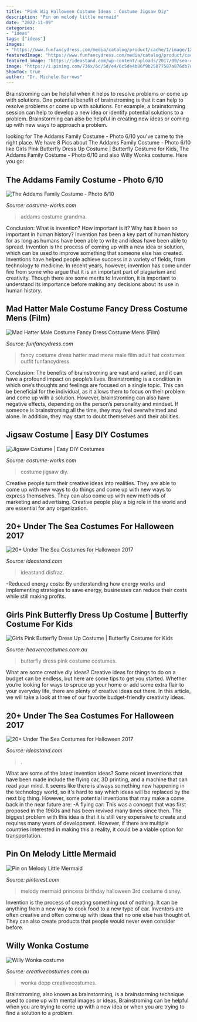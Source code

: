 ```yaml
---
title: "Pink Wig Halloween Costume Ideas : Costume Jigsaw Diy"
description: "Pin on melody little mermaid"
date: "2022-11-09"
categories:
- "ideas"
tags: ["ideas"]
images:
- "https://www.funfancydress.com/media/catalog/product/cache/1/image/1200x/040ec09b1e35df139433887a97daa66f/F/U/FUN2639.jpg"
featuredImage: "https://www.funfancydress.com/media/catalog/product/cache/1/image/1200x/040ec09b1e35df139433887a97daa66f/F/U/FUN2639.jpg"
featured_image: "https://ideastand.com/wp-content/uploads/2017/09/sea-costume-diy/12-under-the-sea-costumes-costume-diy.jpg"
image: "https://i.pinimg.com/736x/6c/5d/e4/6c5de4b86f9b25877587a876db7d3139--melody-little-mermaid.jpg"
ShowToc: true
author: "Dr. Michele Barrows"
---
```



Brainstroming can be helpful when it helps to resolve problems or come up with solutions.
One potential benefit of brainstroming is that it can help to resolve problems or come up with solutions. For example, a brainstorming session can help to develop a new idea or identify potential solutions to a problem. Brainstorming can also be helpful in creating new ideas or coming up with new ways to approach a problem.

	

		
looking for The Addams Family Costume - Photo 6/10 you've came to the right place. We have 8 Pics about The Addams Family Costume - Photo 6/10 like Girls Pink Butterfly Dress Up Costume | Butterfly Costume for Kids, The Addams Family Costume - Photo 6/10 and also Willy Wonka costume. Here you go:
		
    
## The Addams Family Costume - Photo 6/10

<img loading=lazy src="https://photos.costume-works.com/full/the_addams_family71.jpg" onerror="this.onerror=null;this.src='https://tse3.mm.bing.net/th?id=OIP.7vk7n_bf3azgC26868ECDgHaJ3&amp;pid=15.1';" alt="The Addams Family Costume - Photo 6/10">

_Source: costume-works.com_

>addams costume grandma. 

	

Conclusion: What is invention? How important is it? Why has it been so important in human history?
Invention has been a key part of human history for as long as humans have been able to write and ideas have been able to spread. Invention is the process of coming up with a new idea or solution, which can be used to improve something that someone else has created. Inventions have helped people achieve success in a variety of fields, from technology to medicine. In recent years, however, invention has come under fire from some who argue that it is an important part of plagiarism and creativity. Though there are some merits to Invention, it is important to understand its importance before making any decisions about its use in human history.

    
## Mad Hatter Male Costume Fancy Dress Costume Mens (Film)

<img loading=lazy src="https://www.funfancydress.com/media/catalog/product/cache/1/image/1200x/040ec09b1e35df139433887a97daa66f/F/U/FUN2639.jpg" onerror="this.onerror=null;this.src='https://tse1.mm.bing.net/th?id=OIP.wJP_YaPU14V2V3gE-Acs0AHaMG&amp;pid=15.1';" alt="Mad Hatter Male Costume Fancy Dress Costume Mens (Film)">

_Source: funfancydress.com_

>fancy costume dress hatter mad mens male film adult hat costumes outfit funfancydress. 

	

Conclusion: The benefits of brainstroming are vast and varied, and it can have a profound impact on people’s lives.
Brainstroming is a condition in which one’s thoughts and feelings are focused on a single topic. This can be beneficial for the individual, as it allows them to focus on their problem and come up with a solution. However, brainstroming can also have negative effects, depending on the person’s personality and mindset. If someone is brainstroming all the time, they may feel overwhelmed and alone. In addition, they may start to doubt themselves and their abilities.

    
## Jigsaw Costume | Easy DIY Costumes

<img loading=lazy src="https://photos.costume-works.com/full/jigsaw22.jpg" onerror="this.onerror=null;this.src='https://tse4.mm.bing.net/th?id=OIP.VNzNxnsZkBDIh4PICPyUowHaNK&amp;pid=15.1';" alt="Jigsaw Costume | Easy DIY Costumes">

_Source: costume-works.com_

>costume jigsaw diy. 

	

Creative people turn their creative ideas into realities. They are able to come up with new ways to do things and come up with new ways to express themselves. They can also come up with new methods of marketing and advertising. Creative people play a big role in the world and are essential for any organization.

    
## 20+ Under The Sea Costumes For Halloween 2017

<img loading=lazy src="https://ideastand.com/wp-content/uploads/2017/09/sea-costume-diy/12-under-the-sea-costumes-costume-diy.jpg" onerror="this.onerror=null;this.src='https://tse3.mm.bing.net/th?id=OIP.0RnsmXksM9jlWD8SVg1XtgHaSk&amp;pid=15.1';" alt="20+ Under The Sea Costumes for Halloween 2017">

_Source: ideastand.com_

>ideastand disfraz. 

	

-Reduced energy costs: By understanding how energy works and implementing strategies to save energy, businesses can reduce their costs while still making profits.

    
## Girls Pink Butterfly Dress Up Costume | Butterfly Costume For Kids

<img loading=lazy src="https://www.heavencostumes.com.au/media/catalog/product/cache/87e1f69bc93e13dd75c69321dae7010a/t/m/tm-ax-59-510-hot-pink-and-black-girls-butterfly-dress-up-costume-1200-1.jpg" onerror="this.onerror=null;this.src='https://tse1.mm.bing.net/th?id=OIP.QlNucg_P-DP-e8aW3bJ27wHaJ4&amp;pid=15.1';" alt="Girls Pink Butterfly Dress Up Costume | Butterfly Costume for Kids">

_Source: heavencostumes.com.au_

>butterfly dress pink costume costumes. 

	

What are some creative diy ideas?
Creative ideas for things to do on a budget can be endless, but here are some tips to get you started. Whether you’re looking for ways to spruce up your home or add some extra flair to your everyday life, there are plenty of creative ideas out there. In this article, we will take a look at three of our favorite budget-friendly creativity ideas.

    
## 20+ Under The Sea Costumes For Halloween 2017

<img loading=lazy src="https://ideastand.com/wp-content/uploads/2017/09/sea-costume-diy/8-under-the-sea-costumes-costume-diy.jpg" onerror="this.onerror=null;this.src='https://tse4.mm.bing.net/th?id=OIP.RynF0zt_6SVSJqNkyCe8bwHacZ&amp;pid=15.1';" alt="20+ Under The Sea Costumes for Halloween 2017">

_Source: ideastand.com_

>. 

	

What are some of the latest invention ideas?
Some recent inventions that have been made include the flying car, 3D printing, and a machine that can read your mind. It seems like there is always something new happening in the technology world, so it's hard to say which ideas will be replaced by the next big thing. However, some potential inventions that may make a come back in the near future are: 
-A flying car: This was a concept that was first proposed in the 1960s and has been revived many times since then. The biggest problem with this idea is that it is still very expensive to create and requires many years of development. However, if there are multiple countries interested in making this a reality, it could be a viable option for transportation.

    
## Pin On Melody Little Mermaid

<img loading=lazy src="https://i.pinimg.com/736x/6c/5d/e4/6c5de4b86f9b25877587a876db7d3139--melody-little-mermaid.jpg" onerror="this.onerror=null;this.src='https://tse4.mm.bing.net/th?id=OIP.FdrQlSdMZH7WVa_ilF8XzQHaJ3&amp;pid=15.1';" alt="Pin on Melody Little Mermaid">

_Source: pinterest.com_

>melody mermaid princess birthday halloween 3rd costume disney. 

	

Invention is the process of creating something out of nothing. It can be anything from a new way to cook food to a new type of car. Inventors are often creative and often come up with ideas that no one else has thought of. They can also create products that people would never even consider before.

    
## Willy Wonka Costume

<img loading=lazy src="https://www.creativecostumes.com.au/wp-content/uploads/2013/10/stem-punk-687x1024.jpg" onerror="this.onerror=null;this.src='https://tse2.mm.bing.net/th?id=OIP.FIxBOyOmPXnnOQlxCEOemwHaLC&amp;pid=15.1';" alt="Willy Wonka costume">

_Source: creativecostumes.com.au_

>wonka depp creativecostumes. 

	

Brainstroming, also known as brainstorming, is a brainstorming technique used to come up with mental images or ideas. Brainstroming can be helpful when you are trying to come up with a new idea or when you are trying to find a solution to a problem.

